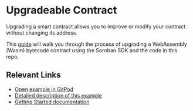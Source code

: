 # Upgradeable Contract
Upgrading a smart contract allows you to improve or modify your contract without changing its address. 

This [guide](https://developers.stellar.org/docs/build/guides/conventions/upgrading-contracts) will walk you through the process of upgrading a WebAssembly (Wasm) bytecode contract using the Soroban SDK and the code in this repo.


## Relevant Links
- [Open example in GitPod](https://gitpod.io/#https://github.com/stellar/soroban-examples)
- [Detailed description of this example](https://developers.stellar.org/docs/build/guides/conventions/upgrading-contracts)
- [Getting Started documentation](https://developers.stellar.org/docs/build/smart-contracts/getting-started)

